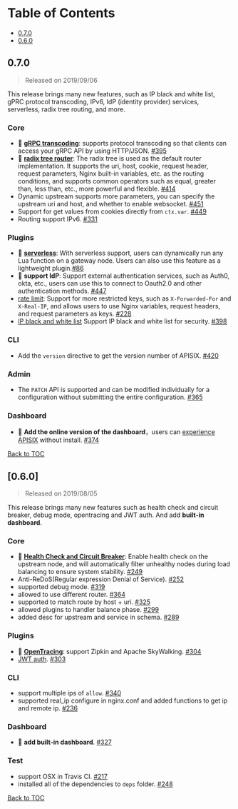 # Table of Contents


- [0.7.0](#070)
- [0.6.0](#060)


## 0.7.0

> Released on 2019/09/06

This release brings many new features, such as IP black and white list, gPRC protocol transcoding, IPv6, IdP (identity provider) services, serverless, radix tree routing, and more.

### Core
- :sunrise: **[gRPC transcoding](https://github.com/iresty/apisix/blob/master/doc/plugins/grpc-transcoding.md)**: supports protocol transcoding so that clients can access your gRPC API by using HTTP/JSON. [#395](https://github.com/iresty/apisix/issues/395)
- :sunrise: **[radix tree router](https://github.com/iresty/apisix/blob/master/doc/router-radixtree.md)**: The radix tree is used as the default router implementation. It supports the uri, host, cookie, request header, request parameters, Nginx built-in variables, etc. as the routing conditions, and supports common operators such as equal, greater than, less than, etc., more powerful and flexible. [#414](https://github.com/iresty/apisix/issues/414)
- Dynamic upstream supports more parameters, you can specify the upstream uri and host, and whether to enable websocket. [#451](https://github.com/iresty/apisix/pull/451)
- Support for get values from cookies directly from `ctx.var`. [#449](https://github.com/iresty/apisix/pull/449)
- Routing support IPv6. [#331](https://github.com/iresty/apisix/issues/331)

### Plugins
- :sunrise: **[serverless](https://github.com/iresty/apisix/blob/master/doc/plugins/serverless.md)**: With serverless support, users can dynamically run any Lua function on a gateway node. Users can also use this feature as a lightweight plugin.[#86](https://github.com/iresty/apisix/pull/86)
- :sunrise: **support IdP**: Support external authentication services, such as Auth0, okta, etc., users can use this to connect to Oauth2.0 and other authentication methods. [#447](https://github.com/iresty/apisix/pull/447)
- [rate limit](https://github.com/iresty/apisix/blob/master/doc/plugins/limit-conn.md): Support for more restricted keys, such as `X-Forwarded-For` and `X-Real-IP`, and allows users to use Nginx variables, request headers, and request parameters as keys. [#228](https://github.com/iresty/apisix/issues/228)
- [IP black and white list](https://github.com/iresty/apisix/blob/master/doc/plugins/ip-restriction.md) Support IP black and white list for security. [#398](https://github.com/iresty/apisix/pull/398)

### CLI
- Add the `version` directive to get the version number of APISIX. [#420](https://github.com/iresty/apisix/issues/420)

### Admin
- The `PATCH` API is supported and can be modified individually for a configuration without submitting the entire configuration. [#365](https://github.com/iresty/apisix/pull/365)

### Dashboard
- :sunrise: **Add the online version of the dashboard**，users can [experience APISIX](http://apisix.iresty.com/) without install. [#374](https://github.com/iresty/apisix/issues/374)


[Back to TOC](#table-of-contents)


## [0.6.0]

> Released on 2019/08/05

This release brings many new features such as health check and circuit breaker, debug mode, opentracing and JWT auth. And add **built-in dashboard**.

### Core
- :sunrise: **[Health Check and Circuit Breaker](https://github.com/iresty/apisix/blob/master/doc/health-check.md)**: Enable health check on the upstream node, and will automatically filter unhealthy nodes during load balancing to ensure system stability. [#249](https://github.com/iresty/apisix/pull/249)
- Anti-ReDoS(Regular expression Denial of Service). [#252](https://github.com/iresty/apisix/pull/250)
- supported debug mode. [#319](https://github.com/iresty/apisix/pull/319)
- allowed to use different router. [#364](https://github.com/iresty/apisix/pull/364)
- supported to match route by host + uri. [#325](https://github.com/iresty/apisix/pull/325)
- allowed plugins to handler balance phase. [#299](https://github.com/iresty/apisix/pull/299)
- added desc for upstream and service in schema. [#289](https://github.com/iresty/apisix/pull/289)

### Plugins
- :sunrise: **[OpenTracing](https://github.com/iresty/apisix/blob/master/doc/plugins/zipkin.md)**: support Zipkin and Apache SkyWalking. [#304](https://github.com/iresty/apisix/pull/304)
- [JWT auth](https://github.com/iresty/apisix/blob/master/doc/plugins/jwt-auth-cn.md). [#303](https://github.com/iresty/apisix/pull/303)

### CLI
- support multiple ips of `allow`. [#340](https://github.com/iresty/apisix/pull/340)
- supported real_ip configure in nginx.conf and added functions to get ip and remote ip. [#236](https://github.com/iresty/apisix/pull/236)

### Dashboard
- :sunrise: **add built-in dashboard**. [#327](https://github.com/iresty/apisix/pull/327)

### Test
- support OSX in Travis CI. [#217](https://github.com/iresty/apisix/pull/217)
- installed all of the dependencies to `deps` folder. [#248](https://github.com/iresty/apisix/pull/248)

[Back to TOC](#table-of-contents)

